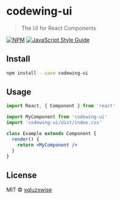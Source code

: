 # codewing-ui

> The UI for React Components

[![NPM](https://img.shields.io/npm/v/codewing-ui.svg)](https://www.npmjs.com/package/codewing-ui) [![JavaScript Style Guide](https://img.shields.io/badge/code_style-standard-brightgreen.svg)](https://standardjs.com)

## Install

```bash
npm install --save codewing-ui
```

## Usage

```jsx
import React, { Component } from 'react'

import MyComponent from 'codewing-ui'
import 'codewing-ui/dist/index.css'

class Example extends Component {
  render() {
    return <MyComponent />
  }
}
```

## License

MIT © [xqluzxwise](https://github.com/xqluzxwise)
